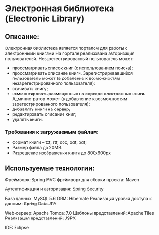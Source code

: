 # Электронная библиотека (Electronic Library)

## Описание:

Электронная библиотека является порталом для работы с электронными книгами
На портале реализована авторизация пользователей.
Незарегестрированный пользователь может:
- проссматривать список книг (с использованием поиска);
- проссматривать описание книги. 
Зарегистрировавшийся пользователь может (в добаление к возможностям незарегестрированного пользователя):
- скачивать книгу;
- комментировать размещенные на сервере электронные книги.
Администратор может (в добавление к возможностям зарегестрированного пользователя):
- добавлять книги на сервер;
- редактировать описание книг;
- удалять книги.

### Требования к загружаемым файлам:

- формат книги – txt, rtf, doc, odt, pdf;
- Размер файла до 20MB.
- Разрешение изображения книги до 800х600px;


## Используемые технологии:

Фреймворк: Spring MVC
фреймворк для сборки проекта: Maven

Аутентификация и авторизация: Spring Security

База данных: MySQL 5.6
ORM: Hibernate
Реализация уровня доступа к данным: Spring Data JPA

Web-сервер: Apache Tomcat 7.0
Шаблоны представлений: Apache Tiles
Реализация представлений: JSPX

IDE: Eclipse
